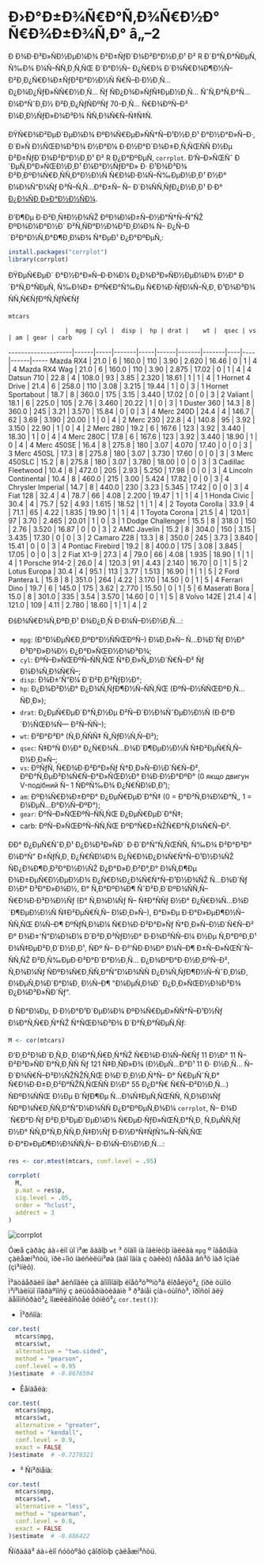 # Ð›Ð°Ð±Ð¾Ñ€Ð°Ñ‚Ð¾Ñ€Ð½Ð° Ñ€Ð¾Ð±Ð¾Ñ‚Ð° â„–2

Ð Ð¾Ð·Ð³Ð»ÑÐ½ÐµÐ¼Ð¾ Ð²Ð±ÑƒÐ´Ð¾Ð²Ð°Ð½Ð¸Ð¹ Ð² R Ð´Ð°Ñ‚Ð°ÑÐµÑ‚ Ñ‰Ð¾ Ð¼Ñ–ÑÑ‚Ð¸Ñ‚ÑŒ Ð´Ð°Ð½Ñ– Ð¿Ñ€Ð¾ Ð´Ð¾Ñ€Ð¾Ð¶Ð½Ñ– Ð²Ð¸Ð¿Ñ€Ð¾Ð±ÑƒÐ²Ð°Ð½Ð½Ñ Ñ€Ñ–Ð·Ð½Ð¸Ñ… Ð¿Ð¾Ð¿ÑƒÐ»ÑÑ€Ð½Ð¸Ñ… Ñƒ ÑÐ¿Ð¾Ð»ÑƒÑ‡ÐµÐ½Ð¸Ñ… ÑˆÑ‚Ð°Ñ‚Ð°Ñ… Ð¼Ð°ÑˆÐ¸Ð½ Ð²Ð¸Ð¿ÑƒÑÐºÑƒ 70-Ð¸Ñ… Ñ€Ð¾ÐºÑ–Ð² Ð¼Ð¸Ð½ÑƒÐ»Ð¾Ð³Ð¾ ÑÑ‚Ð¾Ñ€Ñ–Ñ‡Ñ‡Ñ. 

ÐŸÑ€Ð¾Ð²ÐµÐ´ÐµÐ¼Ð¾ ÐºÐ¾Ñ€ÐµÐ»ÑÑ†Ñ–Ð¹Ð½Ð¸Ð¹ Ð°Ð½Ð°Ð»Ñ–Ð·, Ð´Ð»Ñ Ð½ÑŒÐ¾Ð³Ð¾ Ð½Ð°Ð¼ Ð·Ð½Ð°Ð´Ð¾Ð±Ð¸Ñ‚ÑŒÑÑ Ð½Ðµ Ð²Ð±ÑƒÐ´Ð¾Ð²Ð°Ð½Ð¸Ð¹ Ð² R Ð¿Ð°ÐºÐµÑ‚ `corrplot`. Ð‘Ñ–Ð»ÑŒÑˆ Ð´ÐµÑ‚Ð°Ð»ÑŒÐ½Ð¸Ð¹ Ð¼Ð°Ð½ÑƒÐ°Ð» Ð· Ð¹Ð¾Ð³Ð¾ Ð²Ð¸ÐºÐ¾Ñ€Ð¸ÑÑ‚Ð°Ð½Ð½Ñ Ñ€Ð¾Ð·Ð¼Ñ–Ñ‰ÐµÐ½Ð¸Ð¹ Ð½Ð° Ð¼Ð¾Ñ”Ð¼Ñƒ Ð³Ñ–Ñ‚Ñ…Ð°Ð±Ñ– Ñ– Ð´Ð¾ÑÑ‚ÑƒÐ¿Ð½Ð¸Ð¹ Ð·Ð° [Ð¿Ð¾ÑÐ¸Ð»Ð°Ð½Ð½ÑÐ¼](https://github.com/Sky-Nik/data-analysis/blob/master/labs/lab-2/corrplot.md).

Ð’Ð¶Ðµ Ð·Ð²Ð¸Ñ‡Ð½Ð¾ÑŽ ÐºÐ¾Ð¼Ð±Ñ–Ð½Ð°Ñ†Ñ–Ñ”ÑŽ ÐºÐ¾Ð¼Ð°Ð½Ð´ Ð²Ñ‚ÑÐ°Ð½Ð¾Ð²Ð¸Ð¼Ð¾ Ñ– Ð¿Ñ–Ð´Ð²Ð°Ð½Ñ‚Ð°Ð¶Ð¸Ð¼Ð¾ Ñ†ÐµÐ¹ Ð¿Ð°ÐºÐµÑ‚:
```R
install.packages("corrplot")
library(corrplot)
```

ÐŸÐµÑ€ÐµÐ´ Ð°Ð½Ð°Ð»Ñ–Ð·Ð¾Ð¼ Ð¿Ð¾Ð³Ð»ÑÐ½ÐµÐ¼Ð¾ Ð½Ð° Ð´Ð°Ñ‚Ð°ÑÐµÑ‚ Ñ‰Ð¾Ð± ÐºÑ€Ð°Ñ‰Ðµ Ñ€Ð¾Ð·ÑƒÐ¼Ñ–Ñ‚Ð¸ Ð¹Ð¾Ð³Ð¾ ÑÑ‚Ñ€ÑƒÐºÑ‚ÑƒÑ€Ñƒ
```R
mtcars
```
                    |  mpg | cyl |  disp |  hp | drat |    wt |  qsec | vs | am | gear | carb
--------------------|------|-----|-------|-----|------|-------|-------|----|----|------|-----
Mazda RX4           | 21.0 |   6 | 160.0 | 110 | 3.90 | 2.620 | 16.46 |  0 |  1 |    4 |    4
Mazda RX4 Wag       | 21.0 |   6 | 160.0 | 110 | 3.90 | 2.875 | 17.02 |  0 |  1 |    4 |    4
Datsun 710          | 22.8 |   4 | 108.0 |  93 | 3.85 | 2.320 | 18.61 |  1 |  1 |    4 |    1
Hornet 4 Drive      | 21.4 |   6 | 258.0 | 110 | 3.08 | 3.215 | 19.44 |  1 |  0 |    3 |    1
Hornet Sportabout   | 18.7 |   8 | 360.0 | 175 | 3.15 | 3.440 | 17.02 |  0 |  0 |    3 |    2
Valiant             | 18.1 |   6 | 225.0 | 105 | 2.76 | 3.460 | 20.22 |  1 |  0 |    3 |    1
Duster 360          | 14.3 |   8 | 360.0 | 245 | 3.21 | 3.570 | 15.84 |  0 |  0 |    3 |    4
Merc 240D           | 24.4 |   4 | 146.7 |  62 | 3.69 | 3.190 | 20.00 |  1 |  0 |    4 |    2
Merc 230            | 22.8 |   4 | 140.8 |  95 | 3.92 | 3.150 | 22.90 |  1 |  0 |    4 |    2
Merc 280            | 19.2 |   6 | 167.6 | 123 | 3.92 | 3.440 | 18.30 |  1 |  0 |    4 |    4
Merc 280C           | 17.8 |   6 | 167.6 | 123 | 3.92 | 3.440 | 18.90 |  1 |  0 |    4 |    4
Merc 450SE          | 16.4 |   8 | 275.8 | 180 | 3.07 | 4.070 | 17.40 |  0 |  0 |    3 |    3
Merc 450SL          | 17.3 |   8 | 275.8 | 180 | 3.07 | 3.730 | 17.60 |  0 |  0 |    3 |    3
Merc 450SLC         | 15.2 |   8 | 275.8 | 180 | 3.07 | 3.780 | 18.00 |  0 |  0 |    3 |    3
Cadillac Fleetwood  | 10.4 |   8 | 472.0 | 205 | 2.93 | 5.250 | 17.98 |  0 |  0 |    3 |    4
Lincoln Continental | 10.4 |   8 | 460.0 | 215 | 3.00 | 5.424 | 17.82 |  0 |  0 |    3 |    4
Chrysler Imperial   | 14.7 |   8 | 440.0 | 230 | 3.23 | 5.345 | 17.42 |  0 |  0 |    3 |    4
Fiat 128            | 32.4 |   4 |  78.7 |  66 | 4.08 | 2.200 | 19.47 |  1 |  1 |    4 |    1
Honda Civic         | 30.4 |   4 |  75.7 |  52 | 4.93 | 1.615 | 18.52 |  1 |  1 |    4 |    2
Toyota Corolla      | 33.9 |   4 |  71.1 |  65 | 4.22 | 1.835 | 19.90 |  1 |  1 |    4 |    1
Toyota Corona       | 21.5 |   4 | 120.1 |  97 | 3.70 | 2.465 | 20.01 |  1 |  0 |    3 |    1
Dodge Challenger    | 15.5 |   8 | 318.0 | 150 | 2.76 | 3.520 | 16.87 |  0 |  0 |    3 |    2
AMC Javelin         | 15.2 |   8 | 304.0 | 150 | 3.15 | 3.435 | 17.30 |  0 |  0 |    3 |    2
Camaro Z28          | 13.3 |   8 | 350.0 | 245 | 3.73 | 3.840 | 15.41 |  0 |  0 |    3 |    4
Pontiac Firebird    | 19.2 |   8 | 400.0 | 175 | 3.08 | 3.845 | 17.05 |  0 |  0 |    3 |    2
Fiat X1-9           | 27.3 |   4 |  79.0 |  66 | 4.08 | 1.935 | 18.90 |  1 |  1 |    4 |    1
Porsche 914-2       | 26.0 |   4 | 120.3 |  91 | 4.43 | 2.140 | 16.70 |  0 |  1 |    5 |    2
Lotus Europa        | 30.4 |   4 |  95.1 | 113 | 3.77 | 1.513 | 16.90 |  1 |  1 |    5 |    2
Ford Pantera L      | 15.8 |   8 | 351.0 | 264 | 4.22 | 3.170 | 14.50 |  0 |  1 |    5 |    4
Ferrari Dino        | 19.7 |   6 | 145.0 | 175 | 3.62 | 2.770 | 15.50 |  0 |  1 |    5 |    6
Maserati Bora       | 15.0 |   8 | 301.0 | 335 | 3.54 | 3.570 | 14.60 |  0 |  1 |    5 |    8
Volvo 142E          | 21.4 |   4 | 121.0 | 109 | 4.11 | 2.780 | 18.60 |  1 |  1 |    4 |    2

ÐšÐ¾Ñ€Ð¾Ñ‚ÐºÐ¸Ð¹ Ð¾Ð¿Ð¸Ñ Ð·Ð¼Ñ–Ð½Ð½Ð¸Ñ…:
* `mpg`: (Ð°Ð¼ÐµÑ€Ð¸ÐºÐ°Ð½ÑÑŒÐºÑ–) Ð¼Ð¸Ð»Ñ– Ñ…Ð¾Ð´Ñƒ Ð½Ð° Ð³Ð°Ð»Ð¾Ð½ Ð¿Ð°Ð»ÑŒÐ½Ð¾Ð³Ð¾;
* `cyl`: ÐºÑ–Ð»ÑŒÐºÑ–ÑÑ‚ÑŒ Ñ†Ð¸Ð»Ñ„Ð½Ð´Ñ€Ñ–Ð² Ñƒ Ð¼Ð¾Ñ‚Ð¾Ñ€Ñ–;
* `disp`: Ð¾Ð±'Ñ”Ð¼ Ð´Ð²Ð¸Ð³ÑƒÐ½Ð°;
* `hp`: Ð¿Ð¾Ð²Ð½Ð° Ð¿Ð¾Ñ‚ÑƒÐ¶Ð½Ñ–ÑÑ‚ÑŒ (ÐºÑ–Ð½ÑÑŒÐºÐ¸Ñ… ÑÐ¸Ð»);
* `drat`: Ð¿ÐµÑ€ÐµÐ´Ð°Ñ‚Ð½Ðµ Ð²Ñ–Ð´Ð½Ð¾ÑˆÐµÐ½Ð½Ñ (Ð·Ð°Ð´Ð½ÑŒÐ¾Ñ— Ð²Ñ–ÑÑ–);
* `wt`: Ð²Ð°Ð³Ð° (Ñ‚Ð¸ÑÑÑ‡ Ñ„ÑƒÐ½Ñ‚Ñ–Ð²);
* `qsec`: Ñ‡Ð°Ñ Ð½Ð° Ð¿Ñ€Ð¾Ñ…Ð¾Ð´Ð¶ÐµÐ½Ð½Ñ Ñ‡Ð²ÐµÑ€Ñ‚Ñ– Ð¼Ð¸Ð»Ñ–;
* `vs`: ÐºÑƒÑ‚ Ñ€Ð¾Ð·Ð²Ð°Ð»Ñƒ Ñ†Ð¸Ð»Ñ–Ð½Ð´Ñ€Ñ–Ð², ÐºÐ°Ñ‚ÐµÐ³Ð¾Ñ€Ñ–Ð°Ð»ÑŒÐ½Ð° Ð¾Ð·Ð½Ð°ÐºÐ° (0 якщо двигун V-подібний Ñ– 1 ÑÐºÑ‰Ð¾ Ð¿Ñ€ÑÐ¼Ð¸Ð¹);
* `am`: ÐºÐ¾Ñ€Ð¾Ð±ÐºÐ° Ð¿ÐµÑ€ÐµÐ´Ð°Ñ‡ (0 = Ð°Ð²Ñ‚Ð¾Ð¼Ð°Ñ‚, 1 = Ð¼ÐµÑ…Ð°Ð½Ñ–ÐºÐ°);
* `gear`: ÐºÑ–Ð»ÑŒÐºÑ–ÑÑ‚ÑŒ Ð¿ÐµÑ€ÐµÐ´Ð°Ñ‡;
* carb: ÐºÑ–Ð»ÑŒÐºÑ–ÑÑ‚ÑŒ ÐºÐ°Ñ€Ð±ÑŽÑ€Ð°Ñ‚Ð¾Ñ€Ñ–Ð².

ÐÐ° Ð¿ÐµÑ€ÑˆÐ¸Ð¹ Ð¿Ð¾Ð³Ð»ÑÐ´ Ð·Ð´Ð°Ñ”Ñ‚ÑŒÑÑ, Ñ‰Ð¾ Ð²Ð°Ð³Ð° Ð¼Ð°Ñ” Ð±ÑƒÑ‚Ð¸ Ð¿Ñ€ÑÐ¼Ð¾ Ð¿Ñ€Ð¾Ð¿Ð¾Ñ€Ñ†Ñ–Ð¹Ð½Ð¾ÑŽ ÑÐ¿Ð¾Ð¶Ð¸Ð²Ð°Ð½Ð½ÑŽ Ð¿Ð°Ð»Ð¸Ð²Ð°,Ð° Ð¾Ñ‚Ð¶Ðµ Ð¾Ð±ÐµÑ€Ð½ÐµÐ½Ð¾ Ð¿Ñ€Ð¾Ð¿Ð¾Ñ€Ñ†Ñ–Ð¹Ð½Ð¾ÑŽ Ñ…Ð¾Ð´Ñƒ Ð½Ð° Ð³Ð°Ð»Ð¾Ð½, Ð° Ñ‚Ð°ÐºÐ¾Ð¶ ÑˆÐ²Ð¸Ð´ÐºÐ¾ÑÑ‚Ñ– Ñ€Ð¾Ð·Ð³Ð¾Ð½Ñƒ (Ð° Ñ‚Ð¾Ð¼Ñƒ Ñ– Ñ‡Ð°ÑÑƒ Ð½Ð° Ð¿Ñ€Ð¾Ñ…Ð¾Ð´Ð¶ÐµÐ½Ð½Ñ Ñ‡Ð²ÐµÑ€Ñ‚Ñ– Ð¼Ð¸Ð»Ñ–), Ð°Ð»Ðµ Ð·Ð°Ð»ÐµÐ¶Ð½Ñ–ÑÑ‚ÑŒ Ð¼Ñ–Ð¶ ÐºÑƒÑ‚Ð¾Ð¼ Ñ€Ð¾Ð·Ð²Ð°Ð»Ñƒ Ñ†Ð¸Ð»Ñ–Ð½Ð´Ñ€Ñ–Ð² Ð° Ð¾Ð±'Ñ”Ð¼Ð¾Ð¼ Ð´Ð²Ð¸Ð³ÑƒÐ½Ð° Ð·Ð¾Ð²ÑÑ–Ð¼ Ð½Ðµ Ñ‚Ð°ÐºÐ¸Ð¹ Ð¾Ñ‡ÐµÐ²Ð¸Ð´Ð½Ð¸Ð¹, ÑÐº Ñ– Ð·Ð²'ÑÐ·Ð¾Ðº Ð¼Ñ–Ð¶ Ð±Ñ–Ð»ÑŒÑˆÑ–ÑÑ‚ÑŽ Ð²Ð¸Ñ‰ÐµÐ·Ð³Ð°Ð´Ð°Ð½Ð¸Ñ… Ð¿Ð¾ÐºÐ°Ð·Ð½Ð¸ÐºÑ–Ð², Ñ‚Ð¾Ð¼Ñƒ ÑÐºÐ¾Ñ€Ð¸ÑÑ‚Ð°Ñ”Ð¼Ð¾ÑÑ Ð¿Ð¾Ñ‚ÑƒÐ¶Ð½Ñ–ÑˆÐ¸Ð¼Ð¸ Ð¼ÐµÑ‚Ð¾Ð´Ð°Ð¼Ð¸ Ð½Ñ–Ð¶ "Ð¼ÐµÑ‚Ð¾Ð´ Ð¿Ð¸Ð»ÑŒÐ½Ð¾Ð³Ð¾ Ð¿Ð¾Ð³Ð»ÑÐ´Ñƒ".

Ð ÑÐ°Ð¼Ðµ, Ð·Ð½Ð°Ð¹Ð´ÐµÐ¼Ð¾ ÐºÐ¾Ñ€ÐµÐ»ÑÑ†Ñ–Ð¹Ð½Ñƒ Ð¼Ð°Ñ‚Ñ€Ð¸Ñ†ÑŽ Ñ†ÑŒÐ¾Ð³Ð¾ Ð´Ð°Ñ‚Ð°ÑÐµÑ‚Ñƒ:
```R
M <- cor(mtcars)
```

Ð’Ð¸Ð²Ð¾Ð´Ð¸Ñ‚Ð¸ Ð¼Ð°Ñ‚Ñ€Ð¸Ñ†ÑŽ Ñ€Ð¾Ð·Ð¼Ñ–Ñ€Ñƒ 11 Ð½Ð° 11 Ñ– Ð²Ð³Ð»ÑÐ´Ð°Ñ‚Ð¸ÑÑ Ñƒ 121 Ñ‡Ð¸ÑÐ»Ð¾ (Ð½ÐµÑ…Ð°Ð¹ 11 Ð· Ð½Ð¸Ñ… Ñ– Ð´Ð¾Ñ€Ñ–Ð²Ð½ÑŽÑŽÑ‚ÑŒ Ð¾Ð´Ð¸Ð½Ð¸Ñ†Ñ– Ð° Ñ€ÐµÑˆÑ‚Ð° Ñ€Ð¾Ð·Ð±Ð¸Ð²Ð°ÑŽÑ‚ÑŒÑÑ Ð½Ð° 55 Ð¿Ð°Ñ€ Ñ€Ñ–Ð²Ð½Ð¸Ñ…) ÑÐºÐ¾ÑÑŒ Ð½Ðµ Ð´ÑƒÐ¶Ðµ Ñ…Ð¾Ñ‡ÐµÑ‚ÑŒÑÑ, Ñ‚Ð¾Ð¼Ñƒ ÑÐºÐ¾Ñ€Ð¸ÑÑ‚Ð°Ñ”Ð¼Ð¾ÑÑ Ð¿Ð°ÐºÐµÑ‚Ð¾Ð¼ `corrplot`, Ñ– Ð¾Ð´Ñ€Ð°Ð·Ñƒ Ð²Ð¸Ð²ÐµÐ´ÐµÐ¼Ð¾ Ñ€ÐµÐ·ÑƒÐ»ÑŒÑ‚Ð°Ñ‚Ð¸ Ñ‚ÐµÑÑ‚Ñƒ Ð½Ð° ÑÑ‚Ð°Ñ‚Ð¸ÑÑ‚Ð¸Ñ‡Ð½Ñƒ Ð·Ð½Ð°Ñ‡ÑƒÑ‰Ñ–ÑÑ‚ÑŒ Ð·Ð°Ð»ÐµÐ¶Ð½Ð¾ÑÑ‚Ñ– Ð·Ð¼Ñ–Ð½Ð½Ð¸Ñ…:

```R
res <- cor.mtest(mtcars, conf.level = .95)

corrplot(
  M,
  p.mat = res$p, 
  sig.level = .05,
  order = "hclust", 
  addrect = 3
)
```
![corrplot](https://github.com/Sky-Nik/data-analysis/blob/master/labs/lab-2/corrplot.png)

Óæå çàðàç áà÷èìî ùî ì³æ âàãîþ `wt` ³ õîäîì íà îäèíèöþ ïàëèâà `mpg` º îáåðíåíà çàëåæí³ñòü, ïðè÷îìó íàéñèëüí³øà (àáî îäíà ç òàêèõ) ñåðåä âñ³õ ïàð îçíàê (çì³ííèõ). 

Ï³äòâåðäèìî íàø³ âèñíîâêè çà äîïîìîãîþ êîåô³ö³ºíò³â êîðåëÿö³¿ (ïðè öüîìó ì³í³ìàëíüî ïîãðàºìîñÿ ç àëüòåðíàòèâàìè ³ ð³âíåì çíà÷óùîñò³, ïðîñòî äëÿ äåìîíñòðàö³¿ ìîæëèâîñòåé ôóíêö³¿ `cor.test()`):

* Ï³ðñîíà:
```R
cor.test(
  mtcars$mpg, 
  mtcars$wt,
  alternative = "two.sided",
  method = "pearson",
  conf.level = 0.95
)$estimate  # -0.8676594 
```
* Êåíäåëà:
```R
cor.test(
  mtcars$mpg, 
  mtcars$wt,
  alternative = "greater",
  method = "kendall",
  conf.level = 0.9,
  exact = FALSE
)$estimate  # -0.7278321
```
* ³ Ñï³ðìåíà:
```R
cor.test(
  mtcars$mpg, 
  mtcars$wt,
  alternative = "less",
  method = "spearman",
  conf.level = 0.8,
  exact = FALSE
)$estimate  # -0.886422
```
Ñïðàâä³ áà÷èìî ñóòòºâó çâîðîòíþ çàëåæí³ñòü.
